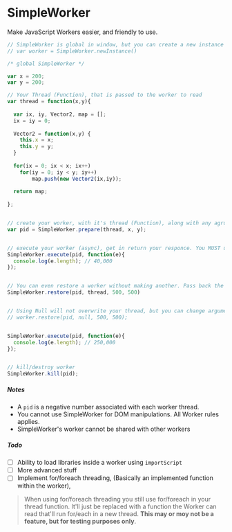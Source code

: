 # SimpleWorker
Make JavaScript Workers easier, and friendly to use.

```js
// SimpleWorker is global in window, but you can create a new instance if needed for security
// var worker = SimpleWorker.newInstance()

/* global SimpleWorker */

var x = 200;
var y = 200;

// Your Thread (Function), that is passed to the worker to read
var thread = function(x,y){ 
  
  var ix, iy, Vector2, map = [];
  ix = iy = 0;
  
  Vector2 = function(x,y) {
    this.x = x;
    this.y = y;
  }
  
  for(ix = 0; ix < x; ix++)
    for(iy = 0; iy < y; iy++)
        map.push(new Vector2(ix,iy));
        
  return map;
  
};


// create your worker, with it's thread (Function), along with any agruments you need to pass with
var pid = SimpleWorker.prepare(thread, x, y);


// execute your worker (async), get in return your responce. You MUST use a callback on execute, until another solution is found to properly handle a Promise.
SimpleWorker.execute(pid, function(e){
  console.log(e.length); // 40,000
});


// You can even restore a worker without making another. Pass back the thread, and arguments
SimpleWorker.restore(pid, thread, 500, 500)


// Using Null will not overwrite your thread, but you can change arguments if needed aswell
// worker.restore(pid, null, 500, 500); 


SimpleWorker.execute(pid, function(e){
  console.log(e.length); // 250,000
});


// kill/destroy worker
SimpleWorker.kill(pid);
```

##### Notes

- A ```pid``` is a negative number associated with each worker thread. 
- You cannot use SimpleWorker for DOM manipulations. All Worker rules applies.
- SimpleWorker's worker cannot be shared with other workers

##### Todo
- [ ] Ability to load libraries inside a worker using ```importScript```
- [ ] More advanced stuff
- [ ] Implement for/foreach threading, (Basically an implemented function within the worker), 
> When using for/foreach threading you still use for/foreach in your thread function. It'll just be replaced with a function the Worker can read that'll run for/each in a new thread. **This may or moy not be a feature, but for testing purposes only**.



